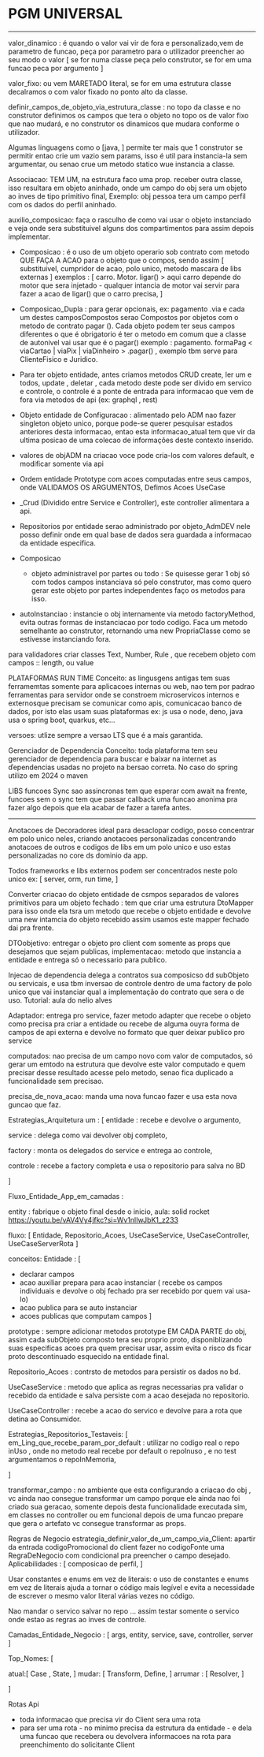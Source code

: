 # PGM UNIVERSAL

---

valor_dinamico : é quando o valor vai vir de fora e personalizado,vem de parametro de funcao,  peça por parametro para o utilizador preencher ao seu modo o valor [ se for numa classe peça pelo construtor, se for em uma funcao peca por argumento ]

valor_fixo: ou vem MARETADO literal, se for em uma estrutura classe decalramos o com valor fixado no ponto alto da classe.

definir_campos_de_objeto_via_estrutura_classe :
no topo da classe e no construtor definimos os campos que tera o objeto no topo os de valor fixo que nao mudará, e no construtor os dinamicos que mudara conforme o utilizador.

Algumas linguagens como o [java, ] permite ter mais que 1 construtor se permitir entao crie um vazio sem params, isso é util para instancia-la sem argumentar, ou senao crue um metodo statico wue instancia a classe.

Associacao: TEM UM, na estrutura faco uma prop. receber outra classe, isso resultara em objeto aninhado, onde um campo do obj sera um objeto ao inves de tipo primitivo final,
Exemplo: obj pessoa tera um campo perfil com os dados do perfil aninhado.

auxilio_composicao: faça o rasculho de como vai usar o objeto instanciado e veja onde sera substituivel alguns dos compartimentos para assim depois implementar.

- Composicao : é o uso de um objeto operario sob contrato com metodo QUE FAÇA A ACAO para o objeto que o compos, sendo assim [ substituivel, cumpridor de acao, polo unico, metodo mascara de libs externas ]
exemplos : [ carro. Motor. ligar() > aqui carro depende do motor que sera injetado - qualquer intancia de motor vai servir para fazer a acao de ligar() que o carro precisa, ]

- Composicao_Dupla : para gerar opcionais, ex: pagamento  .via <este com os atributos que serao opcoes > e cada um destes camposCompostos serao Compostos por objetos com o metodo de contrato pagar (). Cada objeto podem ter seus campos diferentes o que é obrigatorio é ter o metodo em comum que a classe de autonivel vai usar que é o pagar() exemplo : pagamento.  formaPag < viaCartao | viaPix | viaDinheiro > .pagar() , exemplo tbm serve para ClienteFisico e Juridico.

- Para ter objeto entidade, antes criamos metodos CRUD create, ler um e todos, update , deletar , cada metodo deste pode ser divido em servico e controle, o controle é a ponte de entrada para informacao que vem de fora via metodos de api (ex: graphql , rest)

- Objeto entidade de Configuracao : alimentado pelo ADM
nao fazer singleton objeto unico, porque pode-se querer pesquisar estados anteriores desta informacao, entao esta informacao_atual tem que vir da ultima posicao de uma colecao de informações deste contexto inserido.

- valores de objADM na criacao voce pode cria-los com valores default, e modificar somente via api

- Ordem entidade Prototype com acoes computadas entre seus campos, onde VALIDAMOS OS ARGUMENTOS, Defimos Acoes UseCase
- _Crud (Dividido entre Service e Controller), este controller alimentara a api.

- Repositorios por entidade serao administrado por objeto_AdmDEV nele posso definir onde em qual base de dados sera guardada a informacao da entidade especifica.

- Composicao
  - objeto administravel por partes ou todo : Se quisesse gerar 1 obj só com todos campos instanciava só pelo construtor, mas como quero gerar este objeto por partes independentes faço os metodos para isso.

- autoInstanciao : instancie o obj internamente via metodo factoryMethod, evita outras formas de instanciacao por todo codigo.
Faca um metodo semelhante ao construtor, retornando uma new PropriaClasse como se estivesse instanciando fora.

para validadores criar classes Text, Number, Rule , que recebem objeto com campos :: length, ou value

PLATAFORMAS RUN TIME
Conceito: as lingusgens antigas tem suas ferramemtas somente para aplicacoes internas ou web, nao tem por padrao ferramentas para servidor onde se constroem microservicos internos e externosque precisam se comunicar como apis, comunicacao banco de dados, por isto elas usam suas plataformas ex: js usa o node, deno, java usa o spring boot, quarkus, etc...

versoes: utlize sempre a versao LTS que é a mais garantida.

Gerenciador de Dependencia
Conceito: toda plataforma tem seu gerenciador de dependencia para buscar e baixar na internet as ďependencias usadas no projeto na bersao correta.
No caso do spring utilizo em 2024 o maven

LIBS
funcoes Sync sao assincronas tem que esperar com await na frente, funcoes sem o sync tem que passar callback uma funcao anonima pra fazer algo depois que ela acabar de fazer a tarefa antes.

---

Anotacoes de Decoradores  ideal para desaclopar codigo, posso concentrar em polo unico neles, criando anotacoes personalizadas concentrando anotacoes de outros e codigos de libs em um polo unico e uso estas personalizadas no core ds dominio da app.

Todos frameworks e libs externos podem ser concentrados neste polo unico ex: [
server, orm, run time,
]

Converter criacao do objeto entidade de csmpos separados de valores primitivos para um objeto fechado : tem que criar uma estrutura DtoMapper para isso onde ela tsra um metodo que recebe o objeto entidade e devolve uma new intamcia do objeto recebido assim usamos este mapper fechado dai pra frente.


DTOobjetivo: entregar o objeto pro client com somente as props que desejamos que sejam publicas,
implementacao:  metodo que instancia a entidade e entrega só o necessario para publico.

Injecao de dependencia  delega a contratos sua composicso dd subObjeto ou servicais, e usa tbm inversao de controle dentro de uma factory de polo unico que vai instanciar qual a implementação do contrato que sera o de uso.
Tutorial: aula do nelio alves

Adaptador: entrega pro service, fazer metodo adapter que recebe o objeto como precisa pra criar a entidade ou recebe de alguma ouyra forma de campos de api externa e devolve no formato que quer deixar publico pro service

computados: nao precisa de um campo novo com valor de computados, só gerar um emtodo na estrutura que devolve este valor computado e quem precisar desse resultado acesse pelo metodo, senao fica duplicado a funcionalidade sem precisao.

precisa_de_nova_acao: manda uma nova funcao fazer e usa esta nova guncao que faz.

Estrategias_Arquitetura
um : [
entidade : recebe e devolve o argumento,

service : delega como vai devolver obj completo,

factory : monta os delegados do service e entrega ao controle,

controle : recebe a factory completa e usa o repositorio para salva no BD


]

Fluxo_Entidade_App_em_camadas :

entity : fabrique o objeto final desde o inicio,
aula: solid rocket https://youtu.be/vAV4Vy4jfkc?si=Wv1nlIwJbK1_z233


fluxo: [ Entidade, Repositorio_Acoes, UseCaseService, UseCaseController, UseCaseServerRota ]

conceitos:
Entidade : [
- declarar campos
- acao auxiliar prepara para acao instanciar ( recebe os campos individuais e devolve o obj fechado pra ser recebido por quem vai usa-lo)
- acao publica para se auto instanciar
- acoes publicas que computam campos
]

prototype : sempre adicionar metodos prototype EM CADA PARTE do obj, assim cada subObjeto composto tera seu proprio proto, disponiblizando suas especificas acoes pra quem precisar usar, assim evita o risco ds ficar proto descontinuado esquecido na entidade final.

Repositorio_Acoes : contrsto de metodos para persistir os dados no bd.

UseCaseService : metodo que aplica as regras necessarias pra validar o recebido da entidade e salva  persiste com a acao desejada  no repositorio.

UseCaseController : recebe a acao do servico e devolve para a rota que detina ao Consumidor.

Estrategias_Repositorios_Testaveis: [
em_Ling_que_recebe_param_por_default :
 utilizar no codigo real o repo inUso , onde no metodo real  recebe por default o repoInuso , e no test argumentamos o repoInMemoria,

]

transformar_campo : no ambiente que esta configurando a criacao do obj , vc ainda nao consegue transformar um campo porque ele ainda nao foi criado sua geracao, somente depois desta funcionalidade executada sim,
em classes no  controller ou em funcional depois de uma funcao prepare que gera o artefato vc consegue transformar as props.

Regras de Negocio
estrategia_definir_valor_de_um_campo_via_Client: apartir da entrada codigoPromocional do client fazer no codigoFonte uma RegraDeNegocio com condicional pra preencher o campo desejado.
Aplicabilidades : [ composicao de perfil, ]

Usar constantes e enums em vez de literais: o uso de constantes e enums em vez de literais ajuda a tornar o código mais legível e evita a necessidade de escrever o mesmo valor literal várias vezes no código.

Nao mandar o servico salvar no repo ... assim testar somente o servico onde estao as regras ao inves de controle.

Camadas_Entidade_Negocio : [ args, entity, service, save, controller, server ]


Top_Nomes: [

atual:[  Case , State,  ]
mudar: [ Transform, Define,  ]
arrumar : [ Resolver,  ]

]

Rotas Api
- toda informacao que precisa vir do Client sera uma rota
- para ser uma rota - no minimo precisa da estrutura da entidade - e dela uma funcao que recebera ou devolvera informacoes na rota para preenchimento do solicitante Client






